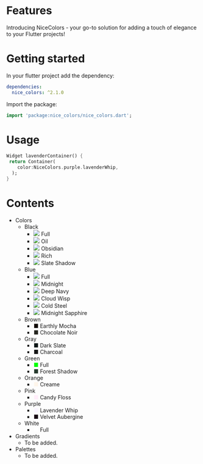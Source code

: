 
# Features

Introducing NiceColors - your go-to solution for adding a touch of elegance to your Flutter projects!

# Getting started

In your flutter project add the dependency:

```yaml
dependencies:
  nice_colors: ^2.1.0
```

Import the package:

```dart
import 'package:nice_colors/nice_colors.dart';
```

# Usage
```dart
Widget lavenderContainer() {
 return Container(
    color:NiceColors.purple.lavenderWhip,
  );
}
```

# Contents

 - Colors
    - Black
      - ![](https://placehold.co/20x20/000000/000000.png) Full 
      - ![](https://placehold.co/20x20/0c0c0c/0c0c0c.png) Oil 
      - ![](https://placehold.co/20x20/0b1215/0b1215.png) Obsidian 
      - ![](https://placehold.co/20x20/020d19/020d19.png) Rich 
      - ![](https://placehold.co/20x20/101415/101415.png) Slate Shadow 
    - Blue
      - ![](https://placehold.co/20x20/0000ff/0000ff.png) Full
      - ![](https://placehold.co/20x20/101720/101720.png) Midnight 
      - ![](https://placehold.co/20x20/011220/011220.png) Deep Navy
      - ![](https://placehold.co/20x20/e7f6ff/e7f6ff.png) Cloud Wisp
      - ![](https://placehold.co/20x20/e3edf8/e3edf8.png) Cold Steel
      - ![](https://placehold.co/20x20/0b1623/0b1623.png) Midnight Sapphire
    - Brown
      - <earthlyMocha>■</earthlyMocha> Earthly Mocha
      - <chocolateNoir>■</chocolateNoir> Chocolate Noir
    - Gray
      - <darkSlate>■</darkSlate> Dark Slate
      - <charcoal>■</charcoal> Charcoal
    - Green
      - <fullGreen>■</fullGreen> Full
      - <forestShadow>■</forestShadow> Forest Shadow
    - Orange
      - <creame>■</creame> Creame
    - Pink
      - <candyFloss>■</candyFloss> Candy Floss
    - Purple
      - <lavenderWhip>■</lavenderWhip> Lavender Whip
      - <velvetAubergine>■</velvetAubergine> Velvet Aubergine
    - White
      - <fullWhite>■</fullWhite> Full
 - Gradients
    - To be added.
 - Palettes
    - To be added.

<style>
  /* BROWN */
  earthlyMocha { color:rgba(17,9,4,255) }
  chocolateNoir { color:rgba(38, 38, 32,255) }
  
  /* GRAY */
  darkSlate { color:rgba(13,23,23,255) }
  charcoal { color:rgba(23,23,23,255) }

  /* GREEN */
  fullGreen { color:rgba(0,255,0,255) }
  forestShadow { color:rgba(40,59,47,255) }
  
  /* ORANGE */
  creame { color:rgba(254,245,234) }
  
  /* PINK */
  candyFloss { color:rgba(255,237,250,255) }
  
  /* PURPLE */
  lavenderWhip { color:rgba(250,245,255,255) }
  velvetAubergine { color:rgba(25, 11, 20,255) }
  
  /* WHITE */
  fullWhite { color:rgba(255,255,255,255) }
</style>